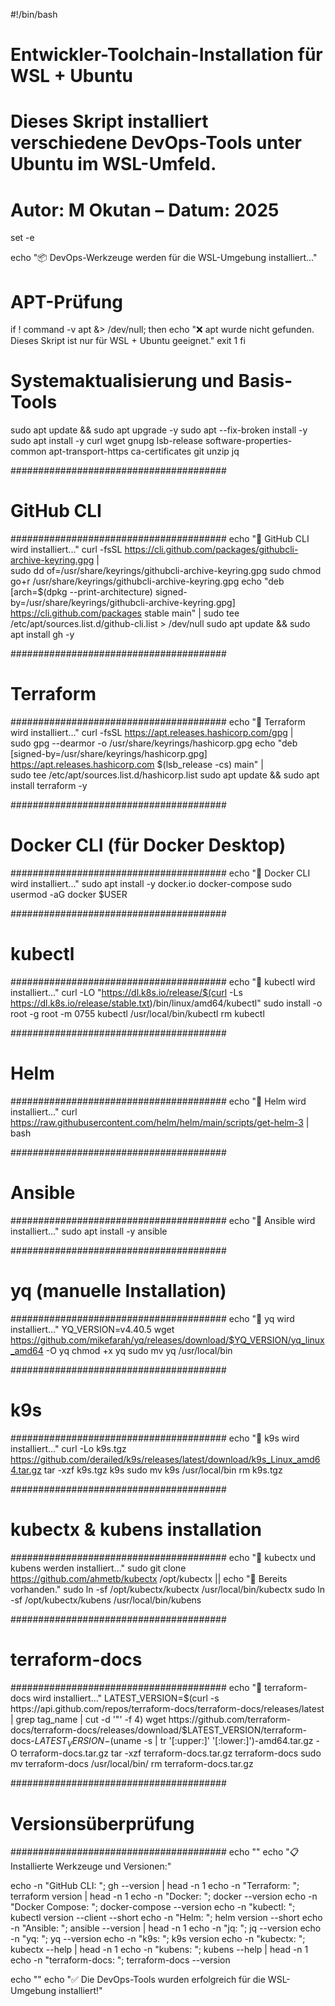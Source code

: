 #!/bin/bash

# Entwickler-Toolchain-Installation für WSL + Ubuntu
# Dieses Skript installiert verschiedene DevOps-Tools unter Ubuntu im WSL-Umfeld.
# Autor: M Okutan – Datum: 2025

set -e

echo "📦 DevOps-Werkzeuge werden für die WSL-Umgebung installiert..."

# APT-Prüfung
if ! command -v apt &> /dev/null; then
  echo "❌ apt wurde nicht gefunden. Dieses Skript ist nur für WSL + Ubuntu geeignet."
  exit 1
fi

# Systemaktualisierung und Basis-Tools
sudo apt update && sudo apt upgrade -y
sudo apt --fix-broken install -y
sudo apt install -y curl wget gnupg lsb-release software-properties-common apt-transport-https ca-certificates git unzip jq

#######################################
# GitHub CLI
#######################################
echo "🔧 GitHub CLI wird installiert..."
curl -fsSL https://cli.github.com/packages/githubcli-archive-keyring.gpg | \
  sudo dd of=/usr/share/keyrings/githubcli-archive-keyring.gpg
sudo chmod go+r /usr/share/keyrings/githubcli-archive-keyring.gpg
echo "deb [arch=$(dpkg --print-architecture) signed-by=/usr/share/keyrings/githubcli-archive-keyring.gpg] \
  https://cli.github.com/packages stable main" | sudo tee /etc/apt/sources.list.d/github-cli.list > /dev/null
sudo apt update && sudo apt install gh -y

#######################################
# Terraform
#######################################
echo "🔧 Terraform wird installiert..."
curl -fsSL https://apt.releases.hashicorp.com/gpg | \
  sudo gpg --dearmor -o /usr/share/keyrings/hashicorp.gpg
echo "deb [signed-by=/usr/share/keyrings/hashicorp.gpg] https://apt.releases.hashicorp.com $(lsb_release -cs) main" | \
  sudo tee /etc/apt/sources.list.d/hashicorp.list
sudo apt update && sudo apt install terraform -y

#######################################
# Docker CLI (für Docker Desktop)
#######################################
echo "🐳 Docker CLI wird installiert..."
sudo apt install -y docker.io docker-compose
sudo usermod -aG docker $USER

#######################################
# kubectl
#######################################
echo "🔧 kubectl wird installiert..."
curl -LO "https://dl.k8s.io/release/$(curl -Ls https://dl.k8s.io/release/stable.txt)/bin/linux/amd64/kubectl"
sudo install -o root -g root -m 0755 kubectl /usr/local/bin/kubectl
rm kubectl

#######################################
# Helm
#######################################
echo "🔧 Helm wird installiert..."
curl https://raw.githubusercontent.com/helm/helm/main/scripts/get-helm-3 | bash

#######################################
# Ansible
#######################################
echo "🔧 Ansible wird installiert..."
sudo apt install -y ansible

#######################################
# yq (manuelle Installation)
#######################################
echo "🔧 yq wird installiert..."
YQ_VERSION=v4.40.5
wget https://github.com/mikefarah/yq/releases/download/$YQ_VERSION/yq_linux_amd64 -O yq
chmod +x yq
sudo mv yq /usr/local/bin

#######################################
# k9s
#######################################
echo "🔧 k9s wird installiert..."
curl -Lo k9s.tgz https://github.com/derailed/k9s/releases/latest/download/k9s_Linux_amd64.tar.gz
tar -xzf k9s.tgz k9s
sudo mv k9s /usr/local/bin
rm k9s.tgz

#######################################
# kubectx & kubens installation
#######################################
echo "🔧 kubectx und kubens werden installiert..."
sudo git clone https://github.com/ahmetb/kubectx /opt/kubectx || echo "🔁 Bereits vorhanden."
sudo ln -sf /opt/kubectx/kubectx /usr/local/bin/kubectx
sudo ln -sf /opt/kubectx/kubens /usr/local/bin/kubens

#######################################
# terraform-docs
#######################################
echo "🔧 terraform-docs wird installiert..."
LATEST_VERSION=$(curl -s https://api.github.com/repos/terraform-docs/terraform-docs/releases/latest | grep tag_name | cut -d '"' -f 4)
wget https://github.com/terraform-docs/terraform-docs/releases/download/$LATEST_VERSION/terraform-docs-$LATEST_VERSION-$(uname -s | tr '[:upper:]' '[:lower:]')-amd64.tar.gz -O terraform-docs.tar.gz
tar -xzf terraform-docs.tar.gz terraform-docs
sudo mv terraform-docs /usr/local/bin/
rm terraform-docs.tar.gz

#######################################
# Versionsüberprüfung
#######################################
echo ""
echo "📋 Installierte Werkzeuge und Versionen:"

echo -n "GitHub CLI:       "; gh --version | head -n 1
echo -n "Terraform:        "; terraform version | head -n 1
echo -n "Docker:           "; docker --version
echo -n "Docker Compose:   "; docker-compose --version
echo -n "kubectl:          "; kubectl version --client --short
echo -n "Helm:             "; helm version --short
echo -n "Ansible:          "; ansible --version | head -n 1
echo -n "jq:               "; jq --version
echo -n "yq:               "; yq --version
echo -n "k9s:              "; k9s version
echo -n "kubectx:          "; kubectx --help | head -n 1
echo -n "kubens:           "; kubens --help | head -n 1
echo -n "terraform-docs:   "; terraform-docs --version

echo ""
echo "✅ Die DevOps-Tools wurden erfolgreich für die WSL-Umgebung installiert!"
